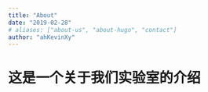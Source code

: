 ```yaml
---
title: "About"
date: "2019-02-28"
# aliases: ["about-us", "about-hugo", "contact"]
author: "ahKevinXy"
---
```



# 这是一个关于我们实验室的介绍